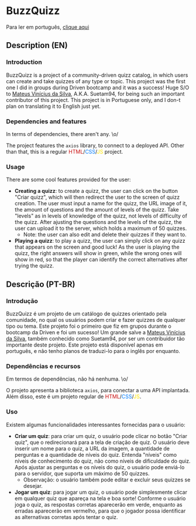 # BuzzQuizz

Para ler em português, [clique aqui](#ptbr)

## Description (EN)

### Introduction

BuzzQuizz is a project of a community-driven quizz catalog, in which users can create and take quizzes of any type or topic. This project was the first one I did in groups during Driven bootcamp and it was a success! Huge S/O to [Mateus Vinícius da Silva](https://github.com/Suetam94), A.K.A. Suetam94, for being such an important contributor of this project. This project is in Portuguese only, and I don-t plan on translating it to English just yet.

### Dependencies and features

In terms of dependencies, there aren't any. \o/

The project features the `axios` library, to connect to a deployed API. Other than that, this is a regular <span style="color: #c90e0e">HTML</span>/<span style="color: #007bff">CSS</span>/<span style="color: #ffe500">JS</span> project.

### Usage

There are some cool features provided for the user:

- **Creating a quizz**: to create a quizz, the user can click on the button "Criar quizz", which will then redirect the user to the screen of quizz creation. The user must input a name for the quizz, the URL image of it, the amount of questions and the amount of levels of the quizz. Take "levels" as in levels of knowledge of the quizz, not levels of difficulty of the quizz. After ajusting the questions and the levels of the quizz, the user can upload it to the server, which holds a maximum of 50 quizzes.
  - Note: the user can also edit and delete their quizzes if they want to.
- **Playing a quizz**: to play a quizz, the user can simply click on any quizz that appears on the screen and good luck! As the user is playing the quizz, the right answers will show in green, while the wrong ones will show in red, so that the player can identify the correct alternatives after trying the quizz.

## <a name="ptbr" /> Descrição (PT-BR)

### Introdução

BuzzQuizz é um projeto de um catálogo de quizzes orientado pela comunidade, no qual os usuários podem criar e fazer quizzes de qualquer tipo ou tema. Este projeto foi o primeiro que fiz em grupos durante o bootcamp da Driven e foi um sucesso! Um grande salve a [Mateus Vinícius da Silva](https://github.com/Suetam94), também conhecido como Suetam94, por ser um contribuidor tão importante deste projeto. Este projeto está disponível apenas em português, e não tenho planos de traduzi-lo para o inglês por enquanto.

### Dependências e recursos

Em termos de dependências, não há nenhuma. \o/

O projeto apresenta a biblioteca `axios`, para conectar a uma API implantada. Além disso, este é um projeto regular de <span style="color: #c90e0e">HTML</span>/<span style="color: #007bff">CSS</span>/<span style="color: #ffe500">JS</span>.

### Uso

Existem algumas funcionalidades interessantes fornecidas para o usuário:

- **Criar um quiz**: para criar um quiz, o usuário pode clicar no botão "Criar quiz", que o redirecionará para a tela de criação de quiz. O usuário deve inserir um nome para o quiz, a URL da imagem, a quantidade de perguntas e a quantidade de níveis do quiz. Entenda "níveis" como níveis de conhecimento do quiz, não como níveis de dificuldade do quiz. Após ajustar as perguntas e os níveis do quiz, o usuário pode enviá-lo para o servidor, que suporta um máximo de 50 quizzes.
  - Observação: o usuário também pode editar e excluir seus quizzes se desejar.
- **Jogar um quiz**: para jogar um quiz, o usuário pode simplesmente clicar em qualquer quiz que apareça na tela e boa sorte! Conforme o usuário joga o quiz, as respostas corretas aparecerão em verde, enquanto as erradas aparecerão em vermelho, para que o jogador possa identificar as alternativas corretas após tentar o quiz.